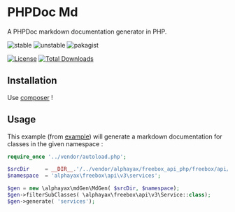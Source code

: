 
# PHPDoc Md

A PHPDoc markdown documentation generator in PHP.

![stable](https://poser.pugx.org/alphayax/phpdoc_md/v/stable)
![unstable](https://poser.pugx.org/alphayax/phpdoc_md/v/unstable)
![pakagist](https://img.shields.io/packagist/v/alphayax/phpdoc_md.svg)

<!-- 
[![Build Status](https://travis-ci.org/alphayax/phpdoc_md.svg?branch=master)](https://travis-ci.org/alphayax/phpdoc_md)
[![Coverage](https://api.codacy.com/project/badge/Coverage/f3569cf671f04b8ab6d699be3fd011e5)](https://www.codacy.com/app/alphayax/freebox_api_php?utm_source=github.com&amp;utm_medium=referral&amp;utm_content=alphayax/freebox_api_php&amp;utm_campaign=Badge_Coverage)
[![Codacy](https://api.codacy.com/project/badge/Grade/f3569cf671f04b8ab6d699be3fd011e5)](https://www.codacy.com/app/alphayax/freebox_api_php?utm_source=github.com&amp;utm_medium=referral&amp;utm_content=alphayax/freebox_api_php&amp;utm_campaign=Badge_Grade)
-->

[![License](https://poser.pugx.org/alphayax/phpdoc_md/license)](https://packagist.org/packages/alphayax/phpdoc_md)
[![Total Downloads](https://poser.pugx.org/alphayax/phpdoc_md/downloads)](https://packagist.org/packages/alphayax/phpdoc_md)

## Installation

Use [composer](https://getcomposer.org/) ! 


## Usage

This example (from [example](example/)) will generate a markdown documentation for classes in the given namespace : 

```php
require_once '../vendor/autoload.php';

$srcDir     = __DIR__.'/../vendor/alphayax/freebox_api_php/freebox/api/v3/services';
$namespace  = 'alphayax\freebox\api\v3\services';

$gen = new \alphayax\mdGen\MdGen( $srcDir, $namespace);
$gen->filterSubClasses( \alphayax\freebox\api\v3\Service::class);
$gen->generate( 'services');
```


